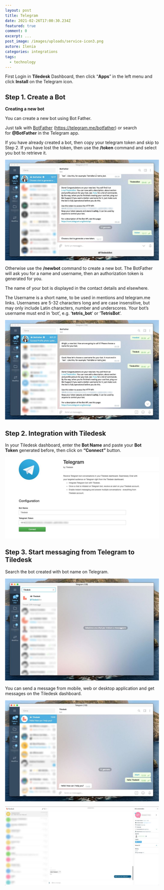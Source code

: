 ```yaml
---
layout: post
title: Telegram
date: 2021-02-26T17:00:30.234Z
featured: true
comment: 0
excerpt: ...
post_image: /images/uploads/service-icon3.png
autore: Ilenia
categories: integrations
tags:
  - technology
---
```

First Login in **Tiledesk** Dashboard, then click “**Apps**” in the left menu and click **Install** on the Telegram icon.

## Step 1. Create a Bot

**Creating a new bot**

You can create a new bot using Bot Father.

Just talk with [BotFather](https://telegram.me/botfather) (<https://telegram.me/botfather>) or search for **@BotFather** in the Telegram app.

If you have already created a bot, then copy your telegram token and skip to Step 2. If you have lost the token, then use the **/token** command and select you bot to retrieve it.

![Creating a new bot](/images/uploads/schermata-2021-01-11-alle-12.23.54_censored.jpg "Creating a new bot")

Otherwise use the **/newbot** command to create a new bot. The BotFather will ask you for a name and username, then an authorization token is generated for you.

The name of your bot is displayed in the contact details and elsewhere.

The Username is a short name, to be used in mentions and telegram.me links. Usernames are 5-32 characters long and are case insensitive, but may only include Latin characters, number and underscores. Your bot’s username must end in ‘bot’, e.g. ‘**tetris_bot**‘ or ‘**TetrisBot**‘.

![The BotFather](/images/uploads/schermata-2021-01-11-alle-12.07.07_censored-1.jpg "The BotFather")

## Step 2. Integration with Tiledesk

In your Tiledesk dashboard, enter the **Bot Name** and paste your **Bot Token** generated before, then click on **“Connect”** button.

![Integration with Tiledesk](/images/uploads/schermata-2021-01-11-alle-12.51.55_censored.jpg "Integration with Tiledesk")

## Step 3. Start messaging from Telegram to Tiledesk

Search the bot created with bot name on Telegram.

![Messaging from Telegram](/images/uploads/schermata-2021-01-11-alle-12.56.26_censored.jpg "Messaging from Telegram")

You can send a message from mobile, web or desktop application and get messages on the Tiledesk dashboard.

![send a message from mobile, web or desktop application](/images/uploads/schermata-2021-01-11-alle-13.06.51_censored.jpg "send a message from mobile, web or desktop application")

![chat](/images/uploads/schermata-2021-01-11-alle-13.02.21_censored.jpg "chat")